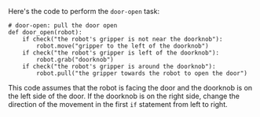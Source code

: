 Here's the code to perform the `door-open` task:

```
# door-open: pull the door open
def door_open(robot):
    if check("the robot's gripper is not near the doorknob"):
        robot.move("gripper to the left of the doorknob")
    if check("the robot's gripper is left of the doorknob"):
        robot.grab("doorknob")
    if check("the robot's gripper is around the doorknob"):
        robot.pull("the gripper towards the robot to open the door")
``` 

This code assumes that the robot is facing the door and the doorknob is on the left side of the door. If the doorknob is on the right side, change the direction of the movement in the first `if` statement from left to right.